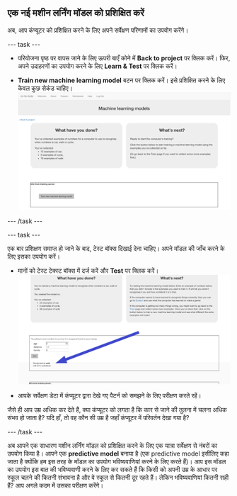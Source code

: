 ## एक नई मशीन लर्निंग मॉडल को प्रशिक्षित करें
अब, आप कंप्यूटर को प्रशिक्षित करने के लिए अपने सर्वेक्षण परिणामों का उपयोग करेंगे।

--- task ---

+ परियोजना पृष्ठ पर वापस जाने के लिए ऊपरी बाएँ कोने में **Back to project** पर क्लिक करें। फिर, अपने उदाहरणों का उपयोग करने के लिए **Learn & Test** पर क्लिक करें।

+ **Train new machine learning model** बटन पर क्लिक करें। इसे प्रशिक्षित करने के लिए केवल कुछ सेकंड चाहिए। ![Train new machine learning model बटन](images/train-model.png)

--- /task ---

--- task ---

एक बार प्रशिक्षण समाप्त हो जाने के बाद, टेस्ट बॉक्स दिखाई देना चाहिए। अपने मॉडल की जाँच करने के लिए इसका उपयोग करें।
+ मानों को टेस्ट टेक्स्ट बॉक्स में दर्ज करें और **Test** पर क्लिक करें। ![भविष्यवाणी, चलना, 9, 1.1 और 0 मानों के विश्लेषण के बाद बनाया जा रहा है](images/test-annotated.png)

+ आपके सर्वेक्षण डेटा में कंप्यूटर द्वारा देखे गए पैटर्न को समझने के लिए परीक्षण करते रहें।

जैसे ही आप उम्र अधिक कर देते हैं, क्या कंप्यूटर को लगता है कि कार से जाने की तुलना में चलना अधिक संभव हो जाता है? यदि हाँ, तो वह कौन सी उम्र है जहाँ कंप्यूटर में परिवर्तन देखा गया है?

--- /task ---

अब आपने एक साधारण मशीन लर्निंग मॉडल को प्रशिक्षित करने के लिए एक यात्रा सर्वेक्षण से नंबरों का उपयोग किया है। आपने एक **predictive model** बनाया है (एक predictive model इसीलिए कहा जाता है क्योंकि हम इस तरह के मॉडल का उपयोग भविष्यवाणियां करने के लिए करते हैं)। आप इस मॉडल का उपयोग इस बात की भविष्यवाणी करने के लिए कर सकते हैं कि किसी को अपनी उम्र के आधार पर स्कूल चलने की कितनी संभावना है और वे स्कूल से कितनी दूर रहते हैं। लेकिन भविष्यवाणियां कितनी सही हैं? आप अगले कदम में उसका परीक्षण करेंगे।
